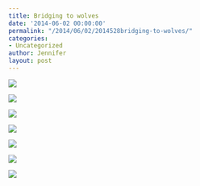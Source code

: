 ```yaml
---
title: Bridging to wolves
date: '2014-06-02 00:00:00'
permalink: "/2014/06/02/2014528bridging-to-wolves/"
categories:
- Uncategorized
author: Jennifer
layout: post
---
```


<div class="image-gallery-wrapper">
  <p>
    <img src="http://static1.squarespace.com/static/50db6bb3e4b015296cd43789/50dfa5b1e4b0dc6320e0b5ea/538cc7cee4b0942d9665b924/1401735170163/2014-05-18+16.52.52.jpg.52.jpg?format=original" />
  </p>

  <p>
    <img src="http://static1.squarespace.com/static/50db6bb3e4b015296cd43789/50dfa5b1e4b0dc6320e0b5ea/538cc7dae4b0bc4e1d051602/1401735164783/2014-05-18+16.16.18.jpg.18.jpg?format=original" />
  </p>

  <p>
    <img src="http://static1.squarespace.com/static/50db6bb3e4b015296cd43789/50dfa5b1e4b0dc6320e0b5ea/538cc7e6e4b0942d9665b94b/1401735195565/2014-05-18+16.53.00.jpg.00.jpg?format=original" />
  </p>

  <p>
    <img src="http://static1.squarespace.com/static/50db6bb3e4b015296cd43789/50dfa5b1e4b0dc6320e0b5ea/538cc7ece4b0bc4e1d05161d/1401735168327/2014-05-18+16.54.48.jpg.48.jpg?format=original" />
  </p>

  <p>
    <img src="http://static1.squarespace.com/static/50db6bb3e4b015296cd43789/50dfa5b1e4b0dc6320e0b5ea/538cc7f1e4b0942d9665b95a/1401735189168/2014-05-18+16.55.28.jpg.28.jpg?format=original" />
  </p>

  <p>
    <img src="http://static1.squarespace.com/static/50db6bb3e4b015296cd43789/50dfa5b1e4b0dc6320e0b5ea/538cc7f5e4b0942d9665b964/1401735222615/2014-05-18+17.02.45.jpg.45.jpg?format=original" />
  </p>

  <p>
    <img src="http://static1.squarespace.com/static/50db6bb3e4b015296cd43789/50dfa5b1e4b0dc6320e0b5ea/538cc7fae4b0942d9665b97e/1401735250863/2014-05-18+17.05.06.jpg.06.jpg?format=original" />
  </p>
</div>
